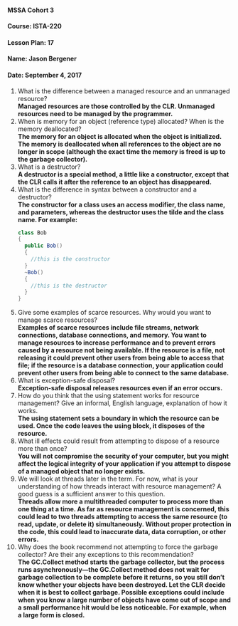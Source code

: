 #### MSSA Cohort 3
#### Course: ISTA-220
#### Lesson Plan: 17
#### Name: Jason Bergener
#### Date: September 4, 2017

1. What is the difference between a managed resource and an unmanaged resource?  
**Managed resources are those controlled by the CLR. Unmanaged resources need to be managed by the programmer.**
1. When is memory for an object (reference type) allocated? When is the memory deallocated?  
**The memory for an object is allocated when the object is initialized. The memory is deallocated when all references to the object are no longer in scope (although the exact time the memory is freed is up to the garbage collector).**
1. What is a destructor?  
**A destructor is a special method, a little like a constructor, except that the CLR calls it after the reference to an object has disappeared.**
1. What is the difference in syntax between a constructor and a destructor?  
**The constructor for a class uses an access modifier, the class name, and parameters, whereas the destructor uses the tilde and the class name. For example:**
    ```csharp
    class Bob
    {
      public Bob()
      {
        //this is the constructor
      }
      ~Bob()
      {
        //this is the destructor
      }
    }
    ```
1. Give some examples of scarce resources. Why would you want to manage scarce resources?  
**Examples of scarce resources include file streams, network connections, database connections, and memory. You want to manage resources to increase performance and to prevent errors caused by a resource not being available. If the resource is a file, not releasing it could prevent other users from being able to access that file; if the resource is a database connection, your application could prevent other users from being able to connect to the same database.**
1. What is exception-safe disposal?  
**Exception-safe disposal releases resources even if an error occurs.**
1. How do you think that the using statement works for resource management? Give an informal, English language, explanation of how it works.  
**The using statement sets a boundary in which the resource can be used. Once the code leaves the using block, it disposes of the resource.**
1. What ill effects could result from attempting to dispose of a resource more than once?  
**You will not compromise the security of your computer, but you might affect the logical integrity of your application if you attempt to dispose of a managed object that no longer exists.**
1. We will look at threads later in the term. For now, what is your understanding of how threads interact with resource management? A good guess is a sufficient answer to this question.  
**Threads allow more a multithreaded computer to process more than one thing at a time. As far as resource management is concerned, this could lead to two threads attempting to access the same resource (to read, update, or delete it) simultaneously. Without proper protection in the code, this could lead to inaccurate data, data corruption, or other errors.**
1. Why does the book recommend not attempting to force the garbage collector? Are their any exceptions to this recommendation?  
**The GC.Collect method starts the garbage collector, but the process runs asynchronously—the GC.Collect method does not wait for garbage collection to be complete before it returns, so you still don’t know whether your objects have been destroyed. Let the CLR decide when it is best to collect garbage. Possible exceptions could include when you know a large number of objects have come out of scope and a small performance hit would be less noticeable. For example, when a large form is closed.**